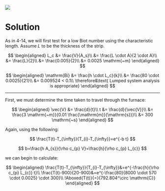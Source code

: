 ![](!imgdir/9bc625cc204a7f7ef63114f98c4b06b77f675dce.png)

# Solution

As in 4-14, we will first test for a low Biot number using the characteristic length. Assume $L$ to be the thickness of the strip.

$$
\begin{aligned}
    L_c &= \frac{V}{A_s}\\
    &= \frac{L \cdot A}{2 \cdot A}\\
    &= \frac{L}{2}\\
    &= \frac{0.005}{2}\\
    &= 0.0025 \mathrm{~m}
\end{aligned}
$$

$$
\begin{aligned}
    \mathrm{Bi} &= \frac{h \cdot L_c}{k}\\
    &= \frac{80 \cdot 0.0025}{21}\\
    &= 0.009524 < 0.1\\
    \therefore&\text{ Lumped system analysis is appropriate}
\end{aligned}
$$

***

First, we must determine the time taken to travel through the furnace:

$$
\begin{aligned}
    \vec{V} &= \frac{d}{t}\\
    t &= \frac{d}{\vec{V}}\\
    &= \frac{3 \mathrm{~m}}{0.01 \frac{\mathrm{m}}{\mathrm{s}}}\\
    &= 300 \mathrm{~s}
\end{aligned}
$$

Again, using the following:

$$
\frac{T(t)-T_{\infty}}{T_{i}-T_{\infty}}=e^{-b t}
$$

$$
b=\frac{h A_{s}}{\rho c_{p} V}=\frac{h}{\rho c_{p} L_{c}}
$$

we can begin to calculate:

$$
\begin{aligned}
    \frac{T(t)-T_{\infty}}{T_{i}-T_{\infty}}&=e^{-\frac{h}{\rho c_{p} L_{c}} t}\\
    \frac{T(t)-900}{20-900}&=e^{-\frac{80}{8000 \cdot 570 \cdot 0.0025} \cdot 300}\\
    !Aboxed{T(t)}{=}{792.804^\circ \mathrm{C}}
\end{aligned}
$$